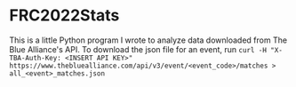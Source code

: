 # FRC2022Stats
This is a little Python program I wrote to analyze data downloaded from The Blue Alliance's API. To download the json file for an event, run `curl -H "X-TBA-Auth-Key: <INSERT API KEY>" https://www.thebluealliance.com/api/v3/event/<event_code>/matches > all_<event>_matches.json`
